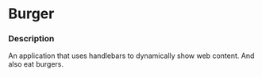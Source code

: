 # Burger

### Description 

An application that uses handlebars to dynamically show web content. And also eat burgers. 